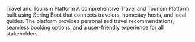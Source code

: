 
Travel and Tourism Platform
A comprehensive Travel and Tourism Platform built using Spring Boot that connects travelers, homestay hosts, and local guides. The platform provides personalized travel recommendations, seamless booking options, and a user-friendly experience for all stakeholders.

